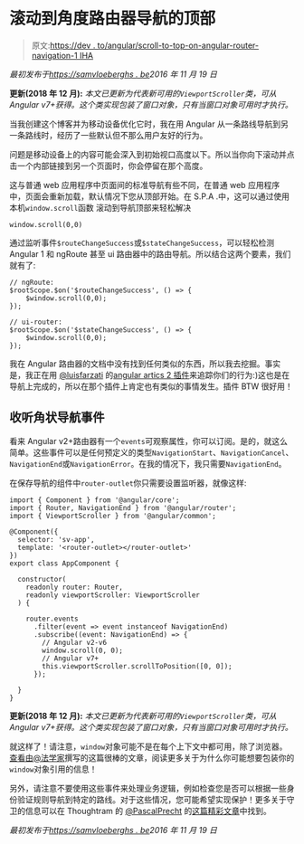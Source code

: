 # 滚动到角度路由器导航的顶部

> 原文:[https://dev . to/angular/scroll-to-top-on-angular-router-navigation-1 IHA](https://dev.to/angular/scroll-to-top-on-angular-router-navigation-1iha)

*最初发布于[https://samvloeberghs . be](https://samvloeberghs.be/posts/scroll-to-top-on-angular-router-navigation)2016 年 11 月 19 日*

**更新(2018 年 12 月):** *本文已更新为代表新可用的`ViewportScroller`类，可从 Angular v7+获得。这个类实现包装了窗口对象，只有当窗口对象可用时才执行。*

当我创建这个博客并为移动设备优化它时，我在用 Angular 从一条路线导航到另一条路线时，经历了一些默认但不那么用户友好的行为。

问题是移动设备上的内容可能会深入到初始视口高度以下。所以当你向下滚动并点击一个内部链接到另一个页面时，你会停留在那个高度。

这与普通 web 应用程序中页面间的标准导航有些不同，在普通 web 应用程序中，页面会重新加载，默认情况下您从顶部开始。在 S.P.A .中，这可以通过使用本机`window.scroll`函数
滚动到导航顶部来轻松解决

```
window.scroll(0,0) 
```

通过监听事件`$routeChangeSuccess`或`$stateChangeSuccess`，可以轻松检测 Angular 1 和 ngRoute 甚至 ui 路由器中的路由导航。所以结合这两个要素，我们就有了:

```
// ngRoute:
$rootScope.$on('$routeChangeSuccess', () => {
    $window.scroll(0,0);
});

// ui-router:
$rootScope.$on('$stateChangeSuccess', () => {
    $window.scroll(0,0);
}); 
```

我在 Angular 路由器的文档中没有找到任何类似的东西，所以我去挖掘。事实是，我正在用 [@luisfarzati](https://twitter.com/luisfarzati) 的[angular artics 2 插件](https://github.com/angulartics/angulartics2)来追踪你们的行为:)这也是在导航上完成的，所以在那个插件上肯定也有类似的事情发生。插件 BTW 很好用！

## [](#listening-to-navigation-events-in-angular)收听角状导航事件

看来 Angular v2+路由器有一个`events`可观察属性，你可以订阅。是的，就这么简单。这些事件可以是任何预定义的类型`NavigationStart`、`NavigationCancel`、`NavigationEnd`或`NavigationError`。在我的情况下，我只需要`NavigationEnd`。

在保存导航的组件中`router-outlet`你只需要设置监听器，就像这样:

```
import { Component } from '@angular/core';
import { Router, NavigationEnd } from '@angular/router';
import { ViewportScroller } from '@angular/common';

@Component({
  selector: 'sv-app',
  template: '<router-outlet></router-outlet>'
})
export class AppComponent {

  constructor(
    readonly router: Router,
    readonly viewportScroller: ViewportScroller
  ) {

    router.events
      .filter(event => event instanceof NavigationEnd)
      .subscribe((event: NavigationEnd) => {
        // Angular v2-v6
        window.scroll(0, 0);
        // Angular v7+
        this.viewportScroller.scrollToPosition([0, 0]);
      });

  }
} 
```

**更新(2018 年 12 月):** *本文已更新为代表新可用的`ViewportScroller`类，可从 Angular v7+获得。这个类实现包装了窗口对象，只有当窗口对象可用时才执行。*

就这样了！请注意，`window`对象可能不是在每个上下文中都可用，除了浏览器。[查看由](http://juristr.com/blog/2016/09/ng2-get-window-ref/)[@法学家](https://twitter.com/juristr)撰写的这篇很棒的文章，阅读更多关于为什么你可能想要包装你的`window`对象引用的信息！

另外，请注意不要使用这些事件来处理业务逻辑，例如检查您是否可以根据一些身份验证规则导航到特定的路线。对于这些情况，您可能希望实现保护！更多关于守卫的信息可以在 Thoughtram 的 [@PascalPrecht](https://twitter.com/PascalPrecht) 的[这篇精彩文章](http://blog.thoughtram.io/angular/2016/07/18/guards-in-angular-2.html)中找到。

*最初发布于[https://samvloeberghs . be](https://samvloeberghs.be/posts/scroll-to-top-on-angular-router-navigation)2016 年 11 月 19 日*